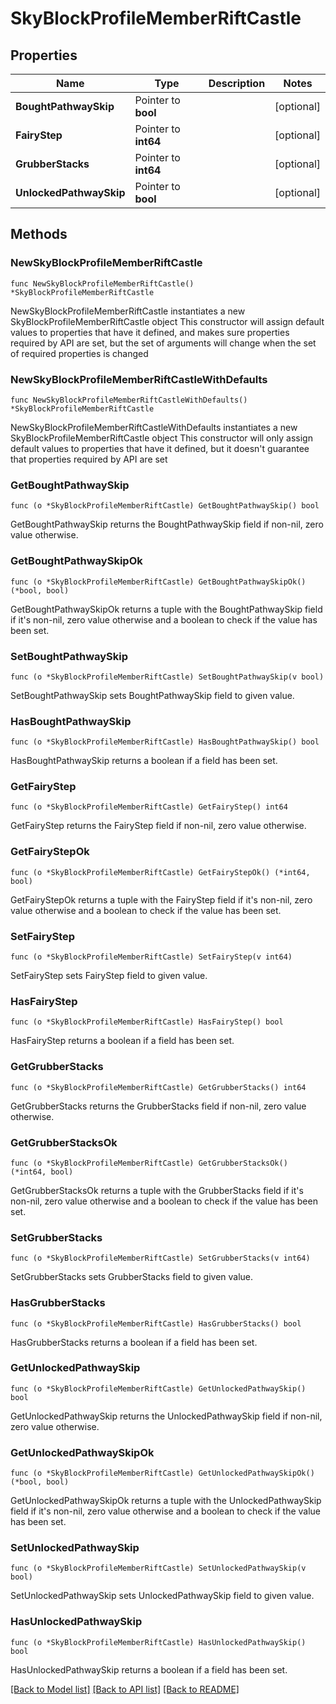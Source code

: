 # SkyBlockProfileMemberRiftCastle

## Properties

Name | Type | Description | Notes
------------ | ------------- | ------------- | -------------
**BoughtPathwaySkip** | Pointer to **bool** |  | [optional] 
**FairyStep** | Pointer to **int64** |  | [optional] 
**GrubberStacks** | Pointer to **int64** |  | [optional] 
**UnlockedPathwaySkip** | Pointer to **bool** |  | [optional] 

## Methods

### NewSkyBlockProfileMemberRiftCastle

`func NewSkyBlockProfileMemberRiftCastle() *SkyBlockProfileMemberRiftCastle`

NewSkyBlockProfileMemberRiftCastle instantiates a new SkyBlockProfileMemberRiftCastle object
This constructor will assign default values to properties that have it defined,
and makes sure properties required by API are set, but the set of arguments
will change when the set of required properties is changed

### NewSkyBlockProfileMemberRiftCastleWithDefaults

`func NewSkyBlockProfileMemberRiftCastleWithDefaults() *SkyBlockProfileMemberRiftCastle`

NewSkyBlockProfileMemberRiftCastleWithDefaults instantiates a new SkyBlockProfileMemberRiftCastle object
This constructor will only assign default values to properties that have it defined,
but it doesn't guarantee that properties required by API are set

### GetBoughtPathwaySkip

`func (o *SkyBlockProfileMemberRiftCastle) GetBoughtPathwaySkip() bool`

GetBoughtPathwaySkip returns the BoughtPathwaySkip field if non-nil, zero value otherwise.

### GetBoughtPathwaySkipOk

`func (o *SkyBlockProfileMemberRiftCastle) GetBoughtPathwaySkipOk() (*bool, bool)`

GetBoughtPathwaySkipOk returns a tuple with the BoughtPathwaySkip field if it's non-nil, zero value otherwise
and a boolean to check if the value has been set.

### SetBoughtPathwaySkip

`func (o *SkyBlockProfileMemberRiftCastle) SetBoughtPathwaySkip(v bool)`

SetBoughtPathwaySkip sets BoughtPathwaySkip field to given value.

### HasBoughtPathwaySkip

`func (o *SkyBlockProfileMemberRiftCastle) HasBoughtPathwaySkip() bool`

HasBoughtPathwaySkip returns a boolean if a field has been set.

### GetFairyStep

`func (o *SkyBlockProfileMemberRiftCastle) GetFairyStep() int64`

GetFairyStep returns the FairyStep field if non-nil, zero value otherwise.

### GetFairyStepOk

`func (o *SkyBlockProfileMemberRiftCastle) GetFairyStepOk() (*int64, bool)`

GetFairyStepOk returns a tuple with the FairyStep field if it's non-nil, zero value otherwise
and a boolean to check if the value has been set.

### SetFairyStep

`func (o *SkyBlockProfileMemberRiftCastle) SetFairyStep(v int64)`

SetFairyStep sets FairyStep field to given value.

### HasFairyStep

`func (o *SkyBlockProfileMemberRiftCastle) HasFairyStep() bool`

HasFairyStep returns a boolean if a field has been set.

### GetGrubberStacks

`func (o *SkyBlockProfileMemberRiftCastle) GetGrubberStacks() int64`

GetGrubberStacks returns the GrubberStacks field if non-nil, zero value otherwise.

### GetGrubberStacksOk

`func (o *SkyBlockProfileMemberRiftCastle) GetGrubberStacksOk() (*int64, bool)`

GetGrubberStacksOk returns a tuple with the GrubberStacks field if it's non-nil, zero value otherwise
and a boolean to check if the value has been set.

### SetGrubberStacks

`func (o *SkyBlockProfileMemberRiftCastle) SetGrubberStacks(v int64)`

SetGrubberStacks sets GrubberStacks field to given value.

### HasGrubberStacks

`func (o *SkyBlockProfileMemberRiftCastle) HasGrubberStacks() bool`

HasGrubberStacks returns a boolean if a field has been set.

### GetUnlockedPathwaySkip

`func (o *SkyBlockProfileMemberRiftCastle) GetUnlockedPathwaySkip() bool`

GetUnlockedPathwaySkip returns the UnlockedPathwaySkip field if non-nil, zero value otherwise.

### GetUnlockedPathwaySkipOk

`func (o *SkyBlockProfileMemberRiftCastle) GetUnlockedPathwaySkipOk() (*bool, bool)`

GetUnlockedPathwaySkipOk returns a tuple with the UnlockedPathwaySkip field if it's non-nil, zero value otherwise
and a boolean to check if the value has been set.

### SetUnlockedPathwaySkip

`func (o *SkyBlockProfileMemberRiftCastle) SetUnlockedPathwaySkip(v bool)`

SetUnlockedPathwaySkip sets UnlockedPathwaySkip field to given value.

### HasUnlockedPathwaySkip

`func (o *SkyBlockProfileMemberRiftCastle) HasUnlockedPathwaySkip() bool`

HasUnlockedPathwaySkip returns a boolean if a field has been set.


[[Back to Model list]](../README.md#documentation-for-models) [[Back to API list]](../README.md#documentation-for-api-endpoints) [[Back to README]](../README.md)



